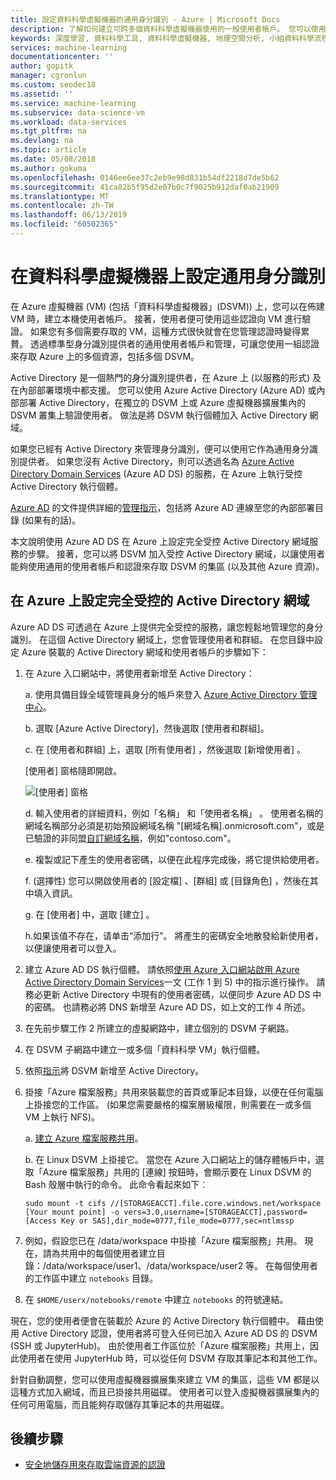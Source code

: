 ```yaml
---
title: 設定資料科學虛擬機器的通用身分識別 - Azure | Microsoft Docs
description: 了解如何建立可跨多個資料科學虛擬機器使用的一般使用者帳戶。 您可以使用 Azure Active Directory 或內部部署 Active Directory，對資料科學虛擬機器驗證使用者。
keywords: 深度學習, 資料科學工具, 資料科學虛擬機器, 地理空間分析, 小組資料科學流程
services: machine-learning
documentationcenter: ''
author: gopitk
manager: cgronlun
ms.custom: seodec18
ms.assetid: ''
ms.service: machine-learning
ms.subservice: data-science-vm
ms.workload: data-services
ms.tgt_pltfrm: na
ms.devlang: na
ms.topic: article
ms.date: 05/08/2018
ms.author: gokuma
ms.openlocfilehash: 0146ee6ee37c2eb9e98d831b54df2218d7de5b62
ms.sourcegitcommit: 41ca82b5f95d2e07b0c7f9025b912daf0ab21909
ms.translationtype: MT
ms.contentlocale: zh-TW
ms.lasthandoff: 06/13/2019
ms.locfileid: "60502365"
---
```

# <a name="set-up-a-common-identity-on-the-data-science-virtual-machine"></a>在資料科學虛擬機器上設定通用身分識別

在 Azure 虛擬機器 (VM) (包括「資料科學虛擬機器」(DSVM)) 上，您可以在佈建 VM 時，建立本機使用者帳戶。 接著，使用者便可使用這些認證向 VM 進行驗證。 如果您有多個需要存取的 VM，這種方式很快就會在您管理認證時變得累贅。 透過標準型身分識別提供者的通用使用者帳戶和管理，可讓您使用一組認證來存取 Azure 上的多個資源，包括多個 DSVM。 

Active Directory 是一個熱門的身分識別提供者，在 Azure 上 (以服務的形式) 及在內部部署環境中都支援。 您可以使用 Azure Active Directory (Azure AD) 或內部部署 Active Directory，在獨立的 DSVM 上或 Azure 虛擬機器擴展集內的 DSVM 叢集上驗證使用者。 做法是將 DSVM 執行個體加入 Active Directory 網域。 

如果您已經有 Active Directory 來管理身分識別，便可以使用它作為通用身分識別提供者。 如果您沒有 Active Directory，則可以透過名為 [Azure Active Directory Domain Services](https://docs.microsoft.com/azure/active-directory-domain-services/) (Azure AD DS) 的服務，在 Azure 上執行受控 Active Directory 執行個體。 

[Azure AD](https://docs.microsoft.com/azure/active-directory/) 的文件提供詳細的[管理指示](https://docs.microsoft.com/azure/active-directory/choose-hybrid-identity-solution)，包括將 Azure AD 連線至您的內部部署目錄 (如果有的話)。 

本文說明使用 Azure AD DS 在 Azure 上設定完全受控 Active Directory 網域服務的步驟。 接著，您可以將 DSVM 加入受控 Active Directory 網域，以讓使用者能夠使用通用的使用者帳戶和認證來存取 DSVM 的集區 (以及其他 Azure 資源)。 

## <a name="set-up-a-fully-managed-active-directory-domain-on-azure"></a>在 Azure 上設定完全受控的 Active Directory 網域

Azure AD DS 可透過在 Azure 上提供完全受控的服務，讓您輕鬆地管理您的身分識別。 在這個 Active Directory 網域上，您會管理使用者和群組。 在您目錄中設定 Azure 裝載的 Active Directory 網域和使用者帳戶的步驟如下：

1. 在 Azure 入口網站中，將使用者新增至 Active Directory： 

   a. 使用具備目錄全域管理員身分的帳戶來登入 [Azure Active Directory 管理中心](https://aad.portal.azure.com)。
    
   b. 選取 [Azure Active Directory]，然後選取 [使用者和群組]。  
    
   c. 在 [使用者和群組]  上，選取 [所有使用者]  ，然後選取 [新增使用者]  。
   
      [使用者]  窗格隨即開啟。
      
      ![[使用者] 窗格](./media/add-user.png)
    
   d. 輸入使用者的詳細資料，例如「名稱」  和「使用者名稱」  。 使用者名稱的網域名稱部分必須是初始預設網域名稱 "[網域名稱].onmicrosoft.com"，或是已驗證的非同盟[自訂網域名稱](../../active-directory/add-custom-domain.md)，例如"contoso.com"。
    
   e. 複製或記下產生的使用者密碼，以便在此程序完成後，將它提供給使用者。
    
   f. (選擇性) 您可以開啟使用者的 [設定檔]  、[群組]  或 [目錄角色]  ，然後在其中填入資訊。 
    
   g. 在 [使用者]  中，選取 [建立]  。
    
   h.如果该值不存在，请单击“添加行”。 將產生的密碼安全地散發給新使用者，以便讓使用者可以登入。

1. 建立 Azure AD DS 執行個體。 請依照[使用 Azure 入口網站啟用 Azure Active Directory Domain Services](https://docs.microsoft.com/azure/active-directory-domain-services/active-directory-ds-getting-started)一文 (工作 1 到 5) 中的指示進行操作。 請務必更新 Active Directory 中現有的使用者密碼，以便同步 Azure AD DS 中的密碼。 也請務必將 DNS 新增至 Azure AD DS，如上文的工作 4 所述。 

1. 在先前步驟工作 2 所建立的虛擬網路中，建立個別的 DSVM 子網路。
1. 在 DSVM 子網路中建立一或多個「資料科學 VM」執行個體。 
1. 依照[指示](https://docs.microsoft.com/azure/active-directory-domain-services/active-directory-ds-join-ubuntu-linux-vm )將 DSVM 新增至 Active Directory。 
1. 掛接「Azure 檔案服務」共用來裝載您的首頁或筆記本目錄，以便在任何電腦上掛接您的工作區。 (如果您需要嚴格的檔案層級權限，則需要在一或多個 VM 上執行 NFS)。

   a. [建立 Azure 檔案服務共用](../../storage/files/storage-how-to-create-file-share.md)。
    
   b. 在 Linux DSVM 上掛接它。 當您在 Azure 入口網站上的儲存體帳戶中，選取「Azure 檔案服務」共用的 [連線]  按鈕時，會顯示要在 Linux DSVM 的 Bash 殼層中執行的命令。 此命令看起來如下︰
   
   ```
   sudo mount -t cifs //[STORAGEACCT].file.core.windows.net/workspace [Your mount point] -o vers=3.0,username=[STORAGEACCT],password=[Access Key or SAS],dir_mode=0777,file_mode=0777,sec=ntlmssp
   ```
1. 例如，假設您已在 /data/workspace 中掛接「Azure 檔案服務」共用。 現在，請為共用中的每個使用者建立目錄：/data/workspace/user1、/data/workspace/user2 等。 在每個使用者的工作區中建立 `notebooks` 目錄。 
1. 在 `$HOME/userx/notebooks/remote` 中建立 `notebooks` 的符號連結。   

現在，您的使用者便會在裝載於 Azure 的 Active Directory 執行個體中。 藉由使用 Active Directory 認證，使用者將可登入任何已加入 Azure AD DS 的 DSVM (SSH 或 JupyterHub)。 由於使用者工作區位於「Azure 檔案服務」共用上，因此使用者在使用 JupyterHub 時，可以從任何 DSVM 存取其筆記本和其他工作。 

針對自動調整，您可以使用虛擬機器擴展集來建立 VM 的集區，這些 VM 都是以這種方式加入網域，而且已掛接共用磁碟。 使用者可以登入虛擬機器擴展集內的任何可用電腦，而且能夠存取儲存其筆記本的共用磁碟。 

## <a name="next-steps"></a>後續步驟

* [安全地儲存用來存取雲端資源的認證](dsvm-secure-access-keys.md)



